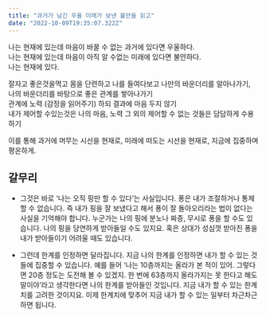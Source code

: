 ```yaml
---
title: "과거가 남긴 우울 미래가 보낸 불안을 읽고"
date: "2022-10-09T19:35:07.322Z"
---
```

나는 현재에 있는데 마음이 바꿀 수 없는 과거에 있다면 우울하다.   
나는 현재에 있는데 마음이 아직 알 수없는 미래에 있다면 불안하다.  
나는 현재에 있다.  

잘자고 좋은것을먹고 몸을 단련하고 나를 들여다보고 나만의 바운더리를 알아나가기,  
나의 바운더리를 바탕으로 좋은 관계를 쌓아나가기  
관계에 노력 (감정을 읽어주기) 하되 결과에 마음 두지 않기  
내가 제어할 수있는것은 나의 마음, 노력 그 외의 제어할 수 없는 것들은 담담하게 수용하기  

이를 통해 과거에 머무는 시선을 현재로, 미래에 떠도는 시선을 현재로,
지금에 집중하며 평온하게.

## 갈무리
- 그것은 바로 ‘나는 오직 핑만 할 수 있다’는 사실입니다. 퐁은 내가 조절하거나 통제할 수 없습니다. 즉 내가 핑을 잘 보냈다고 해서 퐁이 잘 돌아오리라는 법이 없다는 사실을 기억해야 합니다. 누군가는 나의 핑에 분노나 짜증, 무시로 퐁을 할 수도 있습니다. 나의 핑을 당연하게 받아들일 수도 있지요. 혹은 상대가 성심껏 받아친 퐁을 내가 받아들이기 어려울 때도 있습니다.
  
- 그런데 한계를 인정하면 달라집니다. 지금 나의 한계를 인정하면 내가 할 수 있는 것들에 집중할 수 있습니다. 예를 들어 ‘나는 10층까지는 올라가 본 적이 있어. 그렇다면 20층 정도는 도전해 볼 수 있겠지. 한 번에 63층까지 올라가지는 못 한다고 해도 말이야’라고 생각한다면 나의 한계를 받아들인 것입니다. 지금 내가 할 수 있는 한계치를 고려한 것이지요. 이제 한계치에 맞추어 지금 내가 할 수 있는 일부터 차근차근 하면 됩니다.